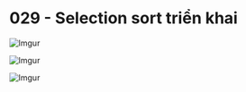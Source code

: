 # 029 - Selection sort triển khai 

![Imgur](https://i.imgur.com/hJaRd3L.png)  

![Imgur](https://i.imgur.com/vsfgmuo.png)  

![Imgur](https://i.imgur.com/XYbi8Mz.png)
